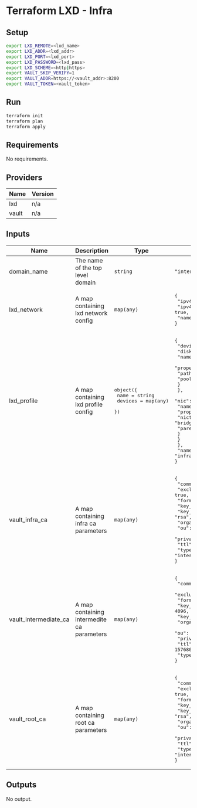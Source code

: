 # Terraform LXD - Infra

## Setup
```bash
export LXD_REMOTE=<lxd_name>
export LXD_ADDR=<lxd_addr>
export LXD_PORT=<lxd_port>
export LXD_PASSWORD=<lxd_pass>
export LXD_SCHEME=<http|https>
export VAULT_SKIP_VERIFY=1
export VAULT_ADDR=https://<vault_addr>:8200
export VAULT_TOKEN=<vault_token>
```

## Run
```bash
terraform init
terraform plan
terraform apply
```

## Requirements

No requirements.

## Providers

| Name | Version |
|------|---------|
| lxd | n/a |
| vault | n/a |

## Inputs

| Name | Description | Type | Default | Required |
|------|-------------|------|---------|:--------:|
| domain\_name | The name of the top level domain | `string` | `"internal"` | no |
| lxd\_network | A map containing lxd network config | `map(any)` | <pre>{<br>  "ipv4_address": "10.150.19.1/24",<br>  "ipv4_nat": true,<br>  "name": "infra"<br>}</pre> | no |
| lxd\_profile | A map containing lxd profile config | <pre>object({<br>    name    = string<br>    devices = map(any)<br>  })</pre> | <pre>{<br>  "devices": {<br>    "disk": {<br>      "name": "root",<br>      "properties": {<br>        "path": "/",<br>        "pool": "local"<br>      }<br>    },<br>    "nic": {<br>      "name": "eno1",<br>      "properties": {<br>        "nictype": "bridged",<br>        "parent": "infra"<br>      }<br>    }<br>  },<br>  "name": "infra"<br>}</pre> | no |
| vault\_infra\_ca | A map containing infra ca parameters | `map(any)` | <pre>{<br>  "common_name": "Infra CA",<br>  "exclude_cn_from_sans": true,<br>  "format": "pem",<br>  "key_bits": 4096,<br>  "key_type": "rsa",<br>  "organization": "Internal Org",<br>  "ou": "Operations",<br>  "private_key_format": "der",<br>  "ttl": 63072000,<br>  "type": "internal"<br>}</pre> | no |
| vault\_intermediate\_ca | A map containing intermedite ca parameters | `map(any)` | <pre>{<br>  "common_name": "Intermediate CA",<br>  "exclude_cn_from_sans": true,<br>  "format": "pem",<br>  "key_bits": 4096,<br>  "key_type": "rsa",<br>  "organization": "Internal Org",<br>  "ou": "Operations",<br>  "private_key_format": "der",<br>  "ttl": 157680000,<br>  "type": "internal"<br>}</pre> | no |
| vault\_root\_ca | A map containing root ca parameters | `map(any)` | <pre>{<br>  "common_name": "Root CA",<br>  "exclude_cn_from_sans": true,<br>  "format": "pem",<br>  "key_bits": 4096,<br>  "key_type": "rsa",<br>  "organization": "Internal Org",<br>  "ou": "Operations",<br>  "private_key_format": "der",<br>  "ttl": 315360000,<br>  "type": "internal"<br>}</pre> | no |

## Outputs

No output.

